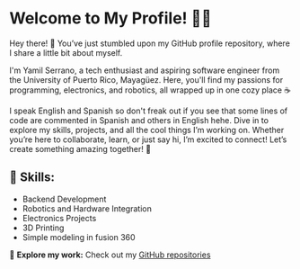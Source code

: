 # Welcome to My Profile! 🎉👋

Hey there! 🎉 You’ve just stumbled upon my GitHub profile repository, where I share a little bit about myself.

I'm Yamil Serrano, a tech enthusiast and aspiring software engineer from the University of Puerto Rico, Mayagüez. Here, you'll find my passions for programming, electronics, and robotics, all wrapped up in one cozy place ☕️

I speak English and Spanish so don't freak out if you see that some lines of code are commented in Spanish and others in English hehe.
Dive in to explore my skills, projects, and all the cool things I’m working on. Whether you’re here to collaborate, learn, or just say hi, I’m excited to connect! Let’s create something amazing together! 🚀
## 🔧 Skills:
- Backend Development
- Robotics and Hardware Integration
- Electronics Projects
- 3D Printing
- Simple modeling in fusion 360

🔗 **Explore my work:**
Check out my [GitHub repositories](https://github.com/Yamil-Serrano)

